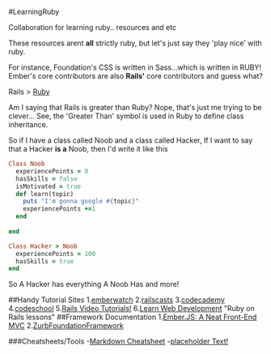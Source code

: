 #LearningRuby

Collaboration for learning ruby.. resources and etc

These resources arent **all** strictly ruby, but let's just say they 'play nice' with ruby.

For instance, Foundation's CSS is written in Sass...which is written in RUBY!
Ember's core contributors are also **Rails'** core contributors and guess what?

Rails > [Ruby](https://www.ruby-lang.org/en/ 'T3h motherland')

Am I saying that Rails is greater than Ruby?
Nope, that's just me trying to be clever...
See, the 'Greater Than' symbol is used in Ruby to define class inheritance.

So if I have a class called Noob and a class called Hacker,
If I want to say that a Hacker **is a** Noob, then I'd write it like this

```````````````````ruby
Class Noob
  experiencePoints = 0
  hasSkills = false
  isMotivated = true
  def learn(topic)
    puts "I'm gonna google #{topic}"
    experiencePoints +=1
  end
  
end

Class Hacker > Noob
  experiencePoints = 100
  hasSkills = true
end
``````````````````````````
So A Hacker has everything A Noob Has and more!
  

##Handy Tutorial Sites
1.[emberwatch](http://emberwatch.com/#screencasts)
2.[railscasts](railscasts.com "Some Good free rails tuts!")
3.[codecademy](http://codecademy.com)
4.[codeschool](http://codeschool.com)
5.[Rails Video Tutorials!](http://ruby.railstutorial.org/ "Michael Hartl's legendary RailsTuts")
6.[Learn Web Development](http://ruby.railstutorial.org/) "Ruby on Rails lessons"
##Framework Documentation
1.[Ember.JS: A Neat Front-End MVC](https://www.google.com "Ember's Homepage")
2.[ZurbFoundationFramework](http://foundation.zurb.com "A responsive CSS/JS package")

###Cheatsheets/Tools
-[Markdown Cheatsheet](https://github.com/adam-p/markdown-here/wiki/Markdown-Cheatsheet#wiki-lists "What I used to edit this!")
-[placeholder Text!](http://placeholder.url "hover tooltip")

